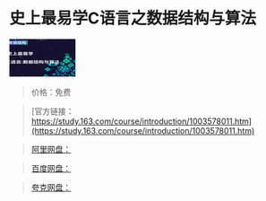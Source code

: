 # 史上最易学C语言之数据结构与算法

![img](../../../assets/study163/free/6631870409187985267.jpg)

> 价格：免费

> [官方链接：https://study.163.com/course/introduction/1003578011.htm](https://study.163.com/course/introduction/1003578011.htm)

> [阿里网盘：]()

> [百度网盘：]()

> [夸克网盘：]()
